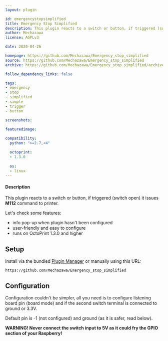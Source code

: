 ```yaml
---
layout: plugin

id: emergencystopsimplified
title: Emergency Stop Simplified
description: This plugin reacts to a switch or button, if triggered (switch open) it issues M112 command to printer.
author: Mechazawa
license: AGPLv3

date: 2020-04-26

homepage: https://github.com/Mechazawa/Emergency_stop_simplified
source: https://github.com/Mechazawa/Emergency_stop_simplified
archive: https://github.com/Mechazawa/Emergency_stop_simplified/archive/master.zip

follow_dependency_links: false

tags:
- emergency
- stop
- simplified
- simple
- trigger
- button

screenshots:
  
featuredimage: 

compatibility:
  python: ">=2.7,<4"

  octoprint:
  - 1.3.0
 
  os:
  - linux
---
```


#### Description

This plugin reacts to a switch or button, if triggered (switch open) it issues **M112** command to printer.

Let's check some features:
* info pop-up when plugin hasn't been configured
* user-friendly and easy to configure
* runs on OctoPrint 1.3.0 and higher

## Setup

Install via the bundled [Plugin Manager](https://docs.octoprint.org/en/master/bundledplugins/pluginmanager.html)
or manually using this URL:

    https://github.com/Mechazawa/Emergency_stop_simplified

## Configuration

Configuration couldn't be simpler, all you need is to configure listening board pin (board mode) and if the second switch terminal is connected to ground or 3.3V.

Default pin is -1 (not configured) and ground (as it is safer, read below).

**WARNING! Never connect the switch input to 5V as it could fry the GPIO section of your Raspberry!**
